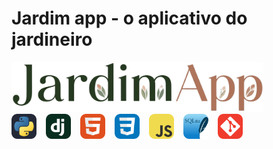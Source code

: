 # Jardim app - o aplicativo do jardineiro

 <img src="imgs/logo.png" alt="logo" width=80% height=70%>
<div style="display: flex; gap: 15px; align-items: center;">
  <img src="https://raw.githubusercontent.com/tandpfun/skill-icons/refs/heads/main/icons/Python-Dark.svg" alt="Logo Python" width="40px" >
  <img src="https://raw.githubusercontent.com/tandpfun/skill-icons/refs/heads/main/icons/Django.svg" alt="Logo Django" width="40px" >
  <img src="https://raw.githubusercontent.com/tandpfun/skill-icons/refs/heads/main/icons/HTML.svg" alt="Logo HTML" width="40px">
  <img src="https://raw.githubusercontent.com/tandpfun/skill-icons/refs/heads/main/icons/CSS.svg" alt="Logo CSS" width="40px">
  <img src="https://raw.githubusercontent.com/tandpfun/skill-icons/refs/heads/main/icons/JavaScript.svg" alt="Logo JS" width="40px">
  <img src="https://raw.githubusercontent.com/tandpfun/skill-icons/refs/heads/main/icons/SQLite.svg" alt="Logo Sqlite" width="40px">
  <img src="https://raw.githubusercontent.com/tandpfun/skill-icons/refs/heads/main/icons/Git.svg" alt="Logo Git" width="40px" >
</div>
